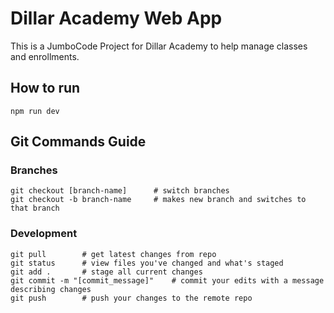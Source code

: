 # Dillar Academy Web App

This is a JumboCode Project for Dillar Academy to help manage classes and enrollments.

## How to run

```
npm run dev
```

## Git Commands Guide

### Branches

```
git checkout [branch-name]      # switch branches
git checkout -b branch-name     # makes new branch and switches to that branch
```

### Development

```
git pull        # get latest changes from repo
git status      # view files you've changed and what's staged
git add .       # stage all current changes
git commit -m "[commit_message]"    # commit your edits with a message describing changes
git push        # push your changes to the remote repo
```